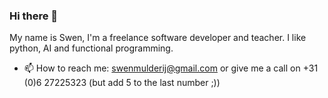 ### Hi there 👋
My name is Swen, I'm a freelance software developer and teacher. I like python, AI and functional programming.

- 📫 How to reach me: swenmulderij@gmail.com or give me a call on +31 (0)6 27225323 (but add 5 to the last number ;))
<!--
**Swendude/Swendude** is a ✨ _special_ ✨ repository because its `README.md` (this file) appears on your GitHub profile.

Here are some ideas to get you started:

- 🔭 I’m currently working on ...
- 🌱 I’m currently learning ...
- 👯 I’m looking to collaborate on ...
- 🤔 I’m looking for help with ...
- 💬 Ask me about ...

- 😄 Pronouns: ...
- ⚡ Fun fact: ...
-->
